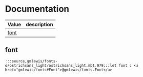 # Documentation
|Value|description|
|---|---|
|[font](#font)||

## font

```moonbit
:::source,gmlewis/fonts-o/ostrichsans_light/ostrichsans_light.mbt,979:::let font : <a href="gmlewis/fonts#Font">@gmlewis/fonts.Font</a>
```


